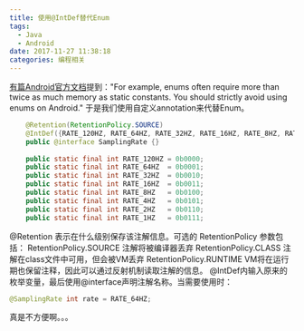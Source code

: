 ```yaml
---
title: 使用@IntDef替代Enum
tags:
  - Java
  - Android
date: 2017-11-27 11:38:18
categories: 编程相关
---
```

  [有篇Android官方文档](https://developer.android.com/topic/performance/memory.html#Overhead)提到："For example, enums often require more than twice as much memory as static constants. You should strictly avoid using enums on Android." 于是我们使用自定义annotation来代替Enum。
<!--more-->
```java
    @Retention(RetentionPolicy.SOURCE)
    @IntDef({RATE_120HZ, RATE_64HZ, RATE_32HZ, RATE_16HZ, RATE_8HZ, RATE_4HZ, RATE_2HZ, RATE_1HZ})
    public @interface SamplingRate {}
    
    public static final int RATE_120HZ = 0b0000;
    public static final int RATE_64HZ  = 0b0001;
    public static final int RATE_32HZ  = 0b0010;
    public static final int RATE_16HZ  = 0b0011;
    public static final int RATE_8HZ   = 0b0100;
    public static final int RATE_4HZ   = 0b0101;
    public static final int RATE_2HZ   = 0b0110;
    public static final int RATE_1HZ   = 0b0111;
```
@Retention 表示在什么级别保存该注解信息。可选的 RetentionPolicy 参数包括： 
    RetentionPolicy.SOURCE 注解将被编译器丢弃
    RetentionPolicy.CLASS 注解在class文件中可用，但会被VM丢弃
    RetentionPolicy.RUNTIME VM将在运行期也保留注释，因此可以通过反射机制读取注解的信息。
@IntDef内输入原来的枚举变量，最后使用@interface声明注解名称。当需要使用时：
```java
@SamplingRate int rate = RATE_64HZ;
```
真是不方便啊。。。